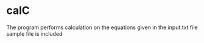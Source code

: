 # calC
The program performs calculation on the equations given in the input.txt file
sample file is included
